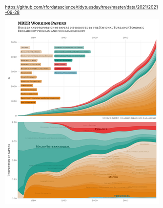 https://github.com/rfordatascience/tidytuesday/tree/master/data/2021/2021-09-28

![](plots/papers.png)
